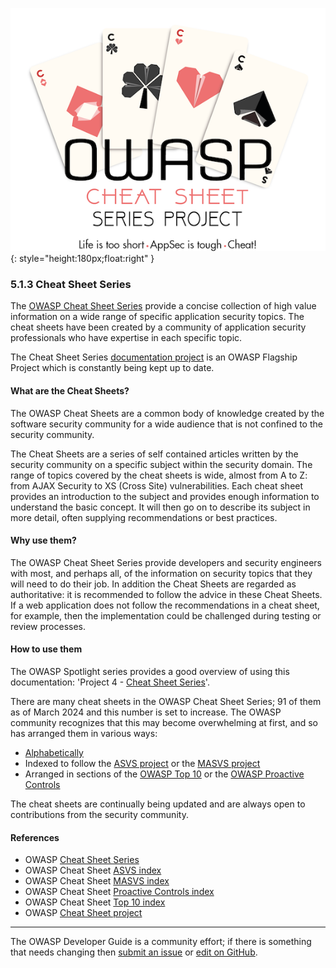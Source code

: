 ![Cheat sheets logo](../../assets/images/logos/cheatsheets.png "OWASP Cheat Sheets"){: style="height:180px;float:right" }

### 5.1.3 Cheat Sheet Series

The [OWASP Cheat Sheet Series][cheatsheets] provide a concise collection of high value information
on a wide range of specific application security topics.
The cheat sheets have been created by a community of application security professionals
who have expertise in each specific topic.

The Cheat Sheet Series [documentation project][csproject] is an OWASP Flagship Project
which is constantly being kept up to date.

#### What are the Cheat Sheets?

The OWASP Cheat Sheets are a common body of knowledge created by the software security community
for a wide audience that is not confined to the security community.

The Cheat Sheets are a series of self contained articles written by the security community
on a specific subject within the security domain.
The range of topics covered by the cheat sheets is wide, almost from A to Z:
from AJAX Security to XS (Cross Site) vulnerabilities.
Each cheat sheet provides an introduction to the subject and provides enough information to understand the basic concept.
It will then go on to describe its subject in more detail, often supplying recommendations or best practices.

#### Why use them?

The OWASP Cheat Sheet Series provide developers and security engineers with most, and perhaps all,
of the information on security topics that they will need to do their job.
In addition the Cheat Sheets are regarded as authoritative: it is recommended to follow the advice in these Cheat Sheets.
If a web application does not follow the recommendations in a cheat sheet, for example,
then the implementation could be challenged during testing or review processes.

#### How to use them

The OWASP Spotlight series provides a good overview of using this documentation:
'Project 4 - [Cheat Sheet Series][spotlight04]'.

There are many cheat sheets in the OWASP Cheat Sheet Series;
91 of them as of March 2024 and this number is set to increase.
The OWASP community recognizes that this may become overwhelming at first, and so has arranged them in various ways:

* [Alphabetically][cheatsheet-alpha]
* Indexed to follow the [ASVS project][csasvs] or the [MASVS project][csmasvs]
* Arranged in sections of the [OWASP Top 10][cstop10] or the [OWASP Proactive Controls][csproactive]

The cheat sheets are continually being updated and are always open to contributions from the security community.

#### References

* OWASP [Cheat Sheet Series][cheatsheets]
* OWASP Cheat Sheet [ASVS index][csasvs]
* OWASP Cheat Sheet [MASVS index][csmasvs]
* OWASP Cheat Sheet [Proactive Controls index][csproactive]
* OWASP Cheat Sheet [Top 10 index][cstop10]
* OWASP [Cheat Sheet project][csproject]

----

The OWASP Developer Guide is a community effort; if there is something that needs changing
then [submit an issue][issue070103] or [edit on GitHub][edit070103].

[csproject]: https://owasp.org/www-project-cheat-sheets/
[cheatsheets]: https://cheatsheetseries.owasp.org/
[cheatsheet-alpha]: https://cheatsheetseries.owasp.org/Glossary
[csasvs]: https://cheatsheetseries.owasp.org/IndexASVS
[csmasvs]: https://cheatsheetseries.owasp.org/IndexMASVS.html
[csproactive]: https://cheatsheetseries.owasp.org/IndexProactiveControls.html
[cstop10]: https://cheatsheetseries.owasp.org/IndexTopTen.html
[edit070103]: https://github.com/OWASP/www-project-developer-guide/blob/main/draft/07-implementation/01-documentation/03-cheatsheets.md
[issue070103]: https://github.com/OWASP/www-project-developer-guide/issues/new?labels=content&template=request.md&title=Update:%2007-implementation/01-documentation/03-cheatsheets
[spotlight04]: https://youtu.be/S1cVYRDeiPQ
